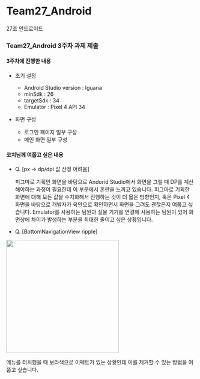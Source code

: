 # Team27_Android
27조 안드로이드

### Team27_Android 3주차 과제 제출

#### 3주차에 진행한 내용
- 초기 설정
   - Android Studio version : Iguana
   - minSdk : 26
   - targetSdk : 34
   - Emulator : Pixel 4 API 34

- 화면 구성
   - 로그인 페이지 일부 구성
   - 메인 화면 일부 구성

#### 코치님께 여쭙고 싶은 내용
- Q. [px -> dp/dpi 값 산정 어려움]

  피그마로 기획안 화면을 바탕으로 Andorid Studio에서 화면을 그릴 때 DP를 계산해야하는 과정이 필요한데 이 부분에서 혼란을 느끼고 있습니다. 피그마로 기획한 화면에 대해 모든 값을 수치화해서 진행하는 것이 더 옯은 방향인지, 혹은 Pixel 4 화면을 바탕으로 개발자가 육안으로 확인하면서 화면을 그려도 괜찮은지 여쭙고 싶습니다.
    Emulator를 사용하는 팀원과 실물 기기를 연결해 사용하는 팀원이 있어 화면상에 차이가 발생하는 부분을 최대한 줄이고 싶은 상황입니다.


- Q. [BottomNavigationView ripple]


<img src="https://github.com/user-attachments/assets/9829e702-71dc-49be-bc31-fd62de9692bf" width="300"/>

   메뉴를 터치했을 때 보라색으로 이펙트가 있는 상황인데 이를 제거할 수 있는 방법을 여쭙고 싶습니다.
